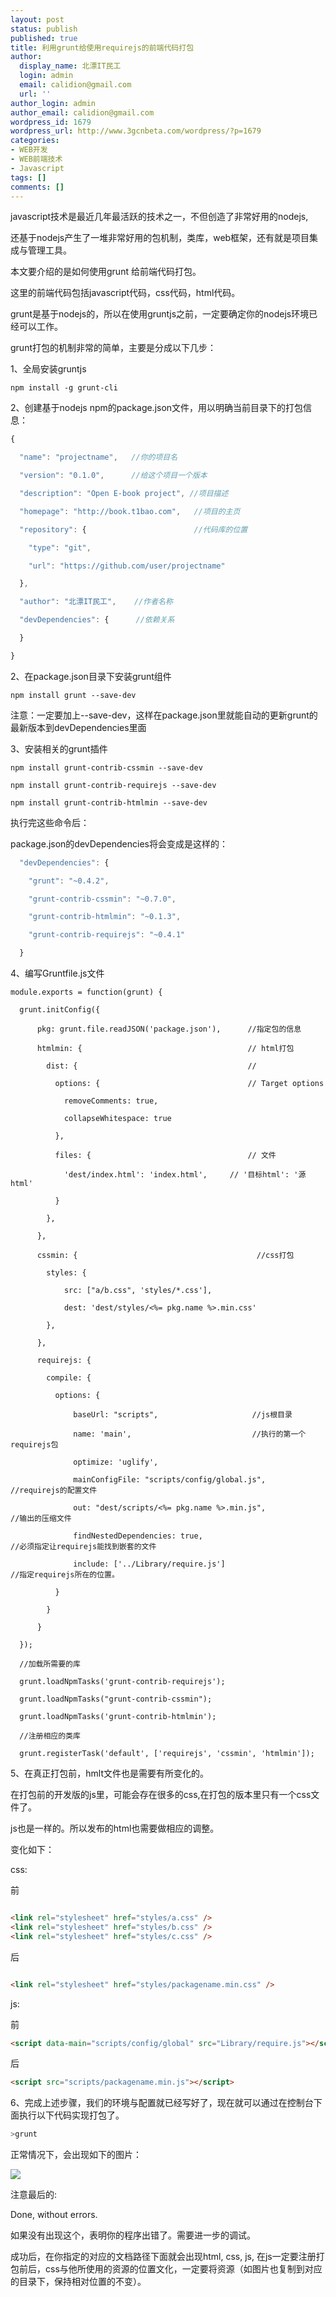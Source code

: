 ```yaml
---
layout: post
status: publish
published: true
title: 利用grunt给使用requirejs的前端代码打包
author:
  display_name: 北漂IT民工
  login: admin
  email: calidion@gmail.com
  url: ''
author_login: admin
author_email: calidion@gmail.com
wordpress_id: 1679
wordpress_url: http://www.3gcnbeta.com/wordpress/?p=1679
categories:
- WEB开发
- WEB前端技术
- Javascript
tags: []
comments: []
---
```


javascript技术是最近几年最活跃的技术之一，不但创造了非常好用的nodejs,

还基于nodejs产生了一堆非常好用的包机制，类库，web框架，还有就是项目集成与管理工具。

本文要介绍的是如何使用grunt 给前端代码打包。

这里的前端代码包括javascript代码，css代码，html代码。

grunt是基于nodejs的，所以在使用gruntjs之前，一定要确定你的nodejs环境已经可以工作。

grunt打包的机制非常的简单，主要是分成以下几步：

1、全局安装gruntjs


```shell
npm install -g grunt-cli
```


2、创建基于nodejs npm的package.json文件，用以明确当前目录下的打包信息：


```javascript
{

  "name": "projectname",   //你的项目名

  "version": "0.1.0",      //给这个项目一个版本

  "description": "Open E-book project", //项目描述

  "homepage": "http://book.t1bao.com",   //项目的主页

  "repository": {                        //代码库的位置

    "type": "git",

    "url": "https://github.com/user/projectname"

  },

  "author": "北漂IT民工",    //作者名称

  "devDependencies": {      //依赖关系

  }

}
```

2、在package.json目录下安装grunt组件

```shell
npm install grunt --save-dev
```

注意：一定要加上--save-dev，这样在package.json里就能自动的更新grunt的最新版本到devDependencies里面


3、安装相关的grunt插件


```shell
npm install grunt-contrib-cssmin --save-dev

npm install grunt-contrib-requirejs --save-dev

npm install grunt-contrib-htmlmin --save-dev

```

执行完这些命令后：

package.json的devDependencies将会变成是这样的：


```javascript
  "devDependencies": {

    "grunt": "~0.4.2",

    "grunt-contrib-cssmin": "~0.7.0",

    "grunt-contrib-htmlmin": "~0.1.3",

    "grunt-contrib-requirejs": "~0.4.1"

  }
```

4、编写Gruntfile.js文件



```
module.exports = function(grunt) {

  grunt.initConfig({

      pkg: grunt.file.readJSON('package.json'),      //指定包的信息

      htmlmin: {                                     // html打包

        dist: {                                      //

          options: {                                 // Target options

            removeComments: true,

            collapseWhitespace: true

          },

          files: {                                   // 文件

            'dest/index.html': 'index.html',     // '目标html': '源html'

          }

        },

      },

      cssmin: {                                        //css打包

        styles: {

            src: ["a/b.css", 'styles/*.css'],

            dest: 'dest/styles/<%= pkg.name %>.min.css'

        },

      },

      requirejs: {

        compile: {

          options: {

              baseUrl: "scripts",                     //js根目录

              name: 'main',                           //执行的第一个requirejs包

              optimize: 'uglify',

              mainConfigFile: "scripts/config/global.js",                 //requirejs的配置文件

              out: "dest/scripts/<%= pkg.name %>.min.js",                 //输出的压缩文件

              findNestedDependencies: true,                               //必须指定让requirejs能找到嵌套的文件

              include: ['../Library/require.js']                          //指定requirejs所在的位置。

          }

        }

      }

  });

  //加载所需要的库

  grunt.loadNpmTasks('grunt-contrib-requirejs');

  grunt.loadNpmTasks("grunt-contrib-cssmin");

  grunt.loadNpmTasks('grunt-contrib-htmlmin');

  //注册相应的类库

  grunt.registerTask('default', ['requirejs', 'cssmin', 'htmlmin']);

```

5、在真正打包前，hmlt文件也是需要有所变化的。

在打包前的开发版的js里，可能会存在很多的css,在打包的版本里只有一个css文件了。

js也是一样的。所以发布的html也需要做相应的调整。

变化如下：

css:

前

```html

<link rel="stylesheet" href="styles/a.css" />
<link rel="stylesheet" href="styles/b.css" />
<link rel="stylesheet" href="styles/c.css" />

```

后

```html

<link rel="stylesheet" href="styles/packagename.min.css" />

```

js:

前

```html
<script data-main="scripts/config/global" src="Library/require.js"></script>
```

后

```html
<script src="scripts/packagename.min.js"></script>
```

6、完成上述步骤，我们的环境与配置就已经写好了，现在就可以通过在控制台下面执行以下代码实现打包了。


```bash
>grunt

```

正常情况下，会出现如下的图片：

![](http://res.cloudinary.com/dawjytvkn/image/upload/v1390809495/QQ%E5%9B%BE%E7%89%8720140127155722_zf7wwo.jpg)

注意最后的:

Done, without errors.

如果没有出现这个，表明你的程序出错了。需要进一步的调试。

成功后，在你指定的对应的文档路径下面就会出现html, css, js, 在js一定要注册打包前后，css与他所使用的资源的位置文化，一定要将资源（如图片也复制到对应的目录下，保持相对位置的不变）。